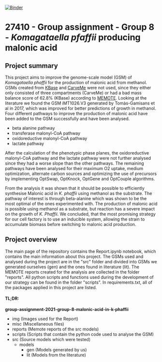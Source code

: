 [![Binder](https://mybinder.org/badge_logo.svg)](https://mybinder.org/v2/gh/27410/group-assignment-2021-group-8-malonic-acid-in-k-phaffii/main)

# 27410 - Group assignment - Group 8 - _Komagataella pfaffii_ producing malonic acid

## Project summary
This project aims to improve the genome-scale model (GSM) of _Komagataella phaffii_ for the production of malonic acid from methanol. GSMs created from [KBase]( https://www.kbase.us/) and [CarveMe](https://carveme.readthedocs.io/en/latest/usage.html) were not used, since they either only consisted of three compartments (CarveMe) or had a bad mass balance score of 62.8% (KBase) according to [MEMOTE](https://memote.io/). Looking at the literature we found the GSM iMT1026.V3 generated by Tomàs-Gamisans et al in 2017, which was improved for better predictions of growth in methanol. Four different pathways to improve the production of malonic acid have been added to the GSM successfully and have been analysed.
-	beta alanine pathway
-	transferase malonyl-CoA pathway
-	oxidoreductive malonyl-CoA pathway
-	lactate pathway

After the calculation of the phenotypic phase planes, the oxidoreductive malonyl-CoA pathway and the lactate pathway were not further analysed since they had a worse slope than the other pathways. The remaining pathways have been analysed for their maximum O2 uptake, medium optimization, alternate carbon sources and optimizing the use of precursors by implementing OptSwap, OptKnock, OptGene and OptCouple algorithms.

From the analysis it was shown that it should be possible to efficiently synthesise Malonic acid in *K. phaffii* using methanol as the substrate. The pathway of interest is through beta-alanine which was shown to be the most optimal of the ones experimented with. The production of malonic acid is possible using methanol as a substrate, but reaction has a severe impact on the growth of *K. Phaffii*. We concluded, that the most promising strategy for our cell factory is to use an inducible system, allowing the strain to accumulate biomass before switching to malonic acid production.



## Project overview
The main page of the repository contains the Report.ipynb notebook, which contains the main information about this project. The GSMs used and analysed during the project are in the "src" folder and divided into GSMs we generated ourselves (gen) and the ones found in literature (lit). The MEMOTE reports created for the analysis are collected in the folder "reports". All python scripts and functions used during the development of our strategy can be found in the folder "scripts". In requirements.txt, all of the packages applied in this project are listed.

#### TL;DR:

__group-assignment-2021-group-8-malonic-acid-in-k-phaffii__
-   img                 (Images used for the Report)
-   misc                (Miscellaneous files)
-   reports             (Memote reports of the src models)
-   scripts             (Scripts that contain the python code used to analyse the GSM)
-   src                 (Source models which were tested)
    -   models          
        -   gen         (Models generated by us)
        -   lit         (Models from the literature)
